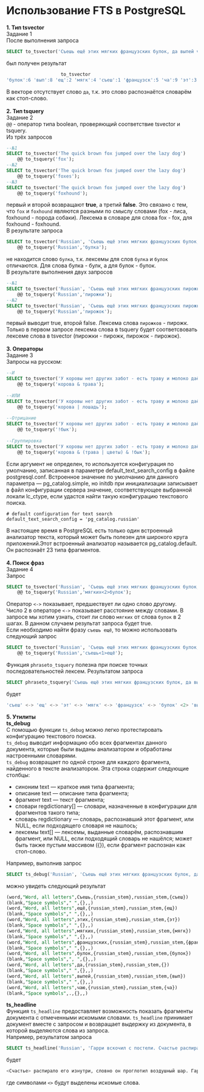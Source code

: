 Использование FTS в PostgreSQL
===
**1. Тип tsvector**</br>
Задание 1</br>
После выполнения запроса</br>
```sql
SELECT to_tsvector('Съешь ещё этих мягких французских булок, да выпей чаю');
```
был получен результат</br>
```sql
                    to_tsvector
'булок':6 'вып':8 'ещ':2 'мягк':4 'съеш':1 'французск':5 'ча':9 'эт':3
```
В векторе отсутствует слово `да`, т.к. это слово распознаётся словарём как стоп-слово.</br></br>
**2. Тип tsquery**</br>
Задание 2</br>
`@@` - оператор типа boolean, проверяющий соответствие tsvector и tsquery.</br>
Из трёх запросов</br>
```sql
--№1
SELECT to_tsvector('The quick brown fox jumped over the lazy dog')  
    @@ to_tsquery('fox');
--№2
SELECT to_tsvector('The quick brown fox jumped over the lazy dog')  
    @@ to_tsquery('foxes');
--№3 
SELECT to_tsvector('The quick brown fox jumped over the lazy dog')  
    @@ to_tsquery('foxhound');
```
первый и второй возвращают **true**, а третий **false**. Это связано с тем, что `fox` и `foxhound`
являются разными по смыслу словами (fox - лиса, foxhound - порода собаки). Лексема в словаре для слова fox - fox, для foxhound - foxhound.
</br>
В результате запроса
```sql
SELECT to_tsvector('Russian', 'Съешь ещё этих мягких французских булок, да выпей чаю.')
    @@ to_tsquery('Russian','булка');
```
не находится слово `булка`, т.к. лексемы для слов `булка` и `булок` отличаются. Для слова булка - булк, а для булок - булок.
</br>
В результате выполнения двух запросов</br>
```sql
--№1
SELECT to_tsvector('Russian', 'Съешь ещё этих мягких французских пирожков, да выпей чаю.')
    @@ to_tsquery('Russian','пирожки');
--№2
SELECT to_tsvector('Russian', 'Съешь ещё этих мягких французских пирожков, да выпей чаю.')
    @@ to_tsquery('Russian','пирожок');
```
первый выводит true, второй false. Лексема слова `пирожков` - пирожк. Только в первом запросе лексема слова в tsquery будет 
соответсвовать лексеме слова в tsvector (пирожки - пирожк, пирожок - пирожок).
</br></br>
**3. Операторы**</br>
Задание 3</br>
Запросы на русском:</br>
```sql
--И
SELECT to_tsvector('У коровы нет других забот - есть траву и молоко даёт.')  
    @@ to_tsquery('корова & трава');
        
--ИЛИ
SELECT to_tsvector('У коровы нет других забот - есть траву и молоко даёт.')  
    @@ to_tsquery('корова | лошадь');
    
--Отрицание
SELECT to_tsvector('У коровы нет других забот - есть траву и молоко даёт.')  
    @@ to_tsquery('!бык');
    
--Группировка
SELECT to_tsvector('У коровы нет других забот - есть траву и молоко даёт.')  
    @@ to_tsquery('корова & (трава | цветы) & !бык');
```
Если аргумент не определен, то используется конфигурация по умолчанию, записанная в параметре default_text_search_config в файле postgresql.conf. Встроенное значение по умолчанию для данного параметра — pg_catalog.simple, но initdb при инициализации записывает в файл конфигурации сервера значение, соответствующее выбранной локали lc_ctype, если удастся найти такую конфигурацию текстового поиска. 

    # default configuration for text search
    default_text_search_config = 'pg_catalog.russian'

В настоящее время в PostgreSQL есть только один встроенный анализатор текста, который может быть полезен для широкого круга приложений.Этот встроенный анализатор называется pg_catalog.default. Он распознаёт 23 типа фрагментов.
</br></br>
**4. Поиск фраз**</br>
Задание 4</br>
Запрос
```sql
SELECT to_tsvector('Russian', 'Съешь ещё этих мягких французских булок, да выпей чаю.')
    @@ to_tsquery('Russian','мягких<2>булок');
```
Оператор `<->` показывает, предшествует ли одно слово другому.</br>
Число 2 в операторе `<->` показывает расстояние между словами. В запросе мы хотим узнать, стоит ли слово `мягких` от слова `булок` в 2 шагах. В данном случаем результат запроса будет true.</br>
Если необходимо найти фразу `съешь ещё`, то можно использовать следующий запрос
```sql
SELECT to_tsvector('Russian', 'Съешь ещё этих мягких французских булок, да выпей чаю.')
    @@ to_tsquery('Russian','съешь<1>ещё');
```
Функция `phraseto_tsquery` полезна при поиске точных последовательностей лексем.
Результатом запроса 
```sql
SELECT phraseto_tsquery('Съешь ещё этих мягких французских булок, да выпей чаю.');
```
будет
```sql
'съеш' <-> 'ещ' <-> 'эт' <-> 'мягк' <-> 'французск' <-> 'булок' <2> 'вып' <-> 'ча'
```
**5. Утилиты**</br>
**ts_debug**</br>
С помощью функции `ts_debug` можно легко протестировать конфигурацию текстового поиска.</br>
`ts_debug` выводит информацию обо всех фрагментах данного документа, которые были выданы анализатором и обработаны настроенными словарями.</br>
`ts_debug` возвращает по одной строке для каждого фрагмента, найденного в тексте анализатором. Эта строка содержит следующие столбцы:</br>
* синоним text — краткое имя типа фрагмента;
* описание text — описание типа фрагмента;
* фрагмент text — текст фрагмента;
* словари regdictionary[] — словари, назначенные в конфигурации для фрагментов такого типа;
* словарь regdictionary — словарь, распознавший этот фрагмент, или NULL, если подходящего словаря не нашлось;
* лексемы text[] — лексемы, выданные словарём, распознавшим фрагмент, или NULL, если подходящий словарь не нашёлся; может быть также пустым массивом ({}), если фрагмент распознан как стоп-слово.</br>

Например, выполнив запрос
```sql
SELECT ts_debug('Russian', 'Съешь ещё этих мягких французских булок, да выпей чаю.');
```
можно увидеть следующий результат
```sql
(word,"Word, all letters",Съешь,{russian_stem},russian_stem,{съеш})
(blank,"Space symbols"," ",{},,)
(word,"Word, all letters",ещё,{russian_stem},russian_stem,{ещ})
(blank,"Space symbols"," ",{},,)
(word,"Word, all letters",этих,{russian_stem},russian_stem,{эт})
(blank,"Space symbols"," ",{},,)
(word,"Word, all letters",мягких,{russian_stem},russian_stem,{мягк})
(blank,"Space symbols"," ",{},,)
(word,"Word, all letters",французских,{russian_stem},russian_stem,{французск})
(blank,"Space symbols"," ",{},,)
(word,"Word, all letters",булок,{russian_stem},russian_stem,{булок})
(blank,"Space symbols",", ",{},,)
(word,"Word, all letters",да,{russian_stem},russian_stem,{})
(blank,"Space symbols"," ",{},,)
(word,"Word, all letters",выпей,{russian_stem},russian_stem,{вып})
(blank,"Space symbols"," ",{},,)
(word,"Word, all letters",чаю,{russian_stem},russian_stem,{ча})
(blank,"Space symbols",.,{},,)
```
**ts_headline**  
Функция `ts_headline` предоставляет возможность показать фрагменты документа с отмеченными искомыми словами. `ts_headline` принимает документ вместе с запросом и возвращает выдержку из документа, в которой выделяются слова из запроса.  
Например, результатом запроса
```sql
SELECT ts_headline('Russian', 'Гарри вскочил с постели. Счастье распирало его изнутри, словно он проглотил воздушный шар. Гарри подошел к окну и распахнул его. Сова влетела в комнату и уронила газету прямо на Хагрида, но тот не проснулся. Затем сова спикировала на пол и набросилась на куртку Хагрида.', to_tsquery('сова & газета & счастье'), 'StartSel = <, StopSel = >');
```
будет
```sql
<Счастье> распирало его изнутри, словно он проглотил воздушный шар. Гарри подошел к окну и распахнул его. <Сова> влетела в комнату и уронила <газету>
```
где символами `<>` будут выделены искомые слова.
